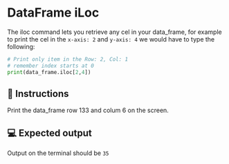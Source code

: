 # DataFrame iLoc

The iloc command lets you retrieve any cel in your data_frame, for example to print the cel in the `x-axis: 2` and `y-axis: 4` we would have to type the following:

```python
# Print only item in the Row: 2, Col: 1
# remember index starts at 0
print(data_frame.iloc[2,4])
```

## 📝 Instructions

Print the data_frame row 133 and colum 6 on the screen.

## 💻 Expected output

Output on the terminal should be `35`